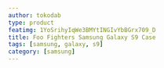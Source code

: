 ```yaml
---
author: tokodab
type: product
featimg: 1YoSrihyIqWe3BMYtINGIvYbBGrx709_D
title: Foo Fighters Samsung Galaxy S9 Case
tags: [samsung, galaxy, s9]
category: [samsung]
---
```

